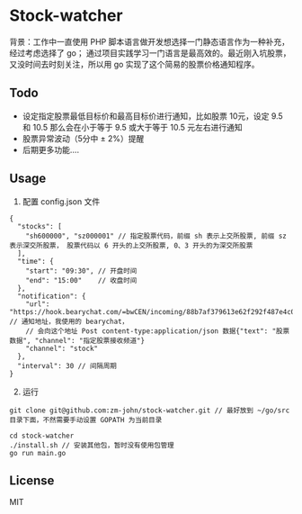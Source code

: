# Stock-watcher
背景：工作中一直使用 PHP 脚本语言做开发想选择一门静态语言作为一种补充，经过考虑选择了 go；
通过项目实践学习一门语言是最高效的。最近刚入坑股票，又没时间去时刻关注，所以用 go 实现了这个简易的股票价格通知程序。

## Todo
* 设定指定股票最低目标价和最高目标价进行通知，比如股票 10元，设定 9.5 和 10.5 那么会在小于等于 9.5 或大于等于 10.5 元左右进行通知
* 股票异常波动（5分中 ± 2%）提醒
* 后期更多功能....

## Usage

1. 配置 config.json 文件
```
{
  "stocks": [
    "sh600000", "sz000001" // 指定股票代码，前缀 sh 表示上交所股票, 前缀 sz 表示深交所股票， 股票代码以 6 开头的上交所股票, 0、3 开头的为深交所股票
  ],
  "time": {
    "start": "09:30", // 开盘时间
    "end": "15:00"    // 收盘时间
  },
  "notification": {
    "url": "https://hook.bearychat.com/=bwCEN/incoming/88b7af379613e62f292f487e4c08d42e", // 通知地址，我使用的 bearychat，
    // 会向这个地址 Post content-type:application/json 数据{"text": "股票数据", "channel": "指定股票接收频道"}
    "channel": "stock"
  },
  "interval": 30 // 间隔周期
}
```


2. 运行
```
git clone git@github.com:zm-john/stock-watcher.git // 最好放到 ~/go/src 目录下面，不然需要手动设置 GOPATH 为当前目录

cd stock-watcher
./install.sh // 安装其他包，暂时没有使用包管理
go run main.go

```

## License
MIT